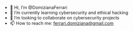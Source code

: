 - 👋 Hi, I’m @DomizianaFerrari
- 🤖 I’m currently learning cybersecurity and ethical hacking
- 🤝 I’m looking to collaborate on cybersecurity projects
- 📫 How to reach me: ferrari.domiziana@gmail.com

<!---
DomizianaFerrari/DomizianaFerrari is a ✨ special ✨ repository because its `README.md` (this file) appears on your GitHub profile.
You can click the Preview link to take a look at your changes.
--->
